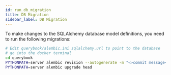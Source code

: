 ```yaml
---
id: run_db_migration
title: DB Migration
sidebar_label: DB Migration
---
```


To make changes to the SQLAlchemy database model definitions, you need to run the following migrations:

```sh
# Edit querybook/alembic.ini sqlalchemy.url to point to the database
# go into the docker terminal
cd querybook
PYTHONPATH=server alembic revision --autogenerate -m "<>commit message<>"
PYTHONPATH=server alembic upgrade head
```
